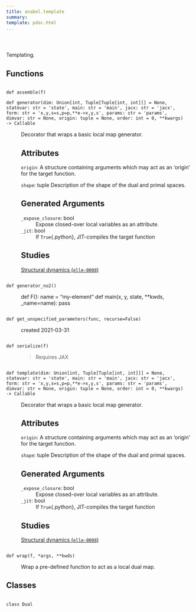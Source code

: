 ```yaml
---
title: anabel.template
summary:
template: pdoc.html
...
```

<main>
<header>
<!-- <h1 class="title">Module <code>anabel.template</code></h1> -->
</header>
<section id="section-intro">
<p>Templating.</p>
</section>
<section>
</section>
<section>
</section>
<section>
<h2 class="section-title" id="header-functions">Functions</h2>
<dl>
<dt id="anabel.template.assemble"><code class="sourceCode hljs python name flex">
<span>def <span class="ident">assemble</span></span>(<span>f)</span>
</code></dt>
<dd>
<div class="desc">
</div>
</dd>
<dt id="anabel.template.generator"><code class="sourceCode hljs python name flex">
<span>def <span class="ident">generator</span></span>(<span>dim: Union[int, Tuple[Tuple[int, int]]] = None, statevar: str = 'state', main: str = 'main', jacx: str = 'jacx', form: str = &#x27;x,y,s=s,p=p,**e-&gt;x,y,s&#x27;, params: str = 'params', dimvar: str = None, origin: tuple = None, order: int = 0, **kwargs) ‑> Callable</span>
</code></dt>
<dd>
<div class="desc"><p>Decorator that wraps a basic local map generator.</p>
<h2 id="attributes">Attributes</h2>
<p><code>origin</code>: A structure containing arguments which may act as an ‘origin’ for the target function.</p>
<p><code>shape</code>: tuple Description of the shape of the dual and primal spaces.</p>
<h2 id="generated-arguments">Generated Arguments</h2>
<dl>
<dt><code>_expose_closure</code>: bool</dt>
<dd>Expose closed-over local variables as an attribute.
</dd>
<dt><code>_jit</code>: bool</dt>
<dd>If <code>True</code>{.python}, JIT-compiles the target function
</dd>
</dl>
<h2 id="studies">Studies</h2>
<p><a href="/stdy/elle-0008">Structural dynamics (<code>elle-0008</code>)</a></p>
</div>
</dd>
<dt id="anabel.template.generator_no2"><code class="sourceCode hljs python name flex">
<span>def <span class="ident">generator_no2</span></span>(<span>)</span>
</code></dt>
<dd>
<div class="desc"><p>def F(): name = “my-element” def main(x, y, state, **kwds, _name=name): pass</p>
</div>
</dd>
<dt id="anabel.template.get_unspecified_parameters"><code class="sourceCode hljs python name flex">
<span>def <span class="ident">get_unspecified_parameters</span></span>(<span>func, recurse=False)</span>
</code></dt>
<dd>
<div class="desc"><p>created 2021-03-31</p>
</div>
</dd>
<dt id="anabel.template.serialize"><code class="sourceCode hljs python name flex">
<span>def <span class="ident">serialize</span></span>(<span>f)</span>
</code></dt>
<dd>
<div class="desc"><blockquote>
<p>Requires JAX</p>
</blockquote>
</div>
</dd>
<dt id="anabel.template.template"><code class="sourceCode hljs python name flex">
<span>def <span class="ident">template</span></span>(<span>dim: Union[int, Tuple[Tuple[int, int]]] = None, statevar: str = 'state', main: str = 'main', jacx: str = 'jacx', form: str = &#x27;x,y,s=s,p=p,**e-&gt;x,y,s&#x27;, params: str = 'params', dimvar: str = None, origin: tuple = None, order: int = 0, **kwargs) ‑> Callable</span>
</code></dt>
<dd>
<div class="desc"><p>Decorator that wraps a basic local map generator.</p>
<h2 id="attributes">Attributes</h2>
<p><code>origin</code>: A structure containing arguments which may act as an ‘origin’ for the target function.</p>
<p><code>shape</code>: tuple Description of the shape of the dual and primal spaces.</p>
<h2 id="generated-arguments">Generated Arguments</h2>
<dl>
<dt><code>_expose_closure</code>: bool</dt>
<dd>Expose closed-over local variables as an attribute.
</dd>
<dt><code>_jit</code>: bool</dt>
<dd>If <code>True</code>{.python}, JIT-compiles the target function
</dd>
</dl>
<h2 id="studies">Studies</h2>
<p><a href="/stdy/elle-0008">Structural dynamics (<code>elle-0008</code>)</a></p>
</div>
</dd>
<dt id="anabel.template.wrap"><code class="sourceCode hljs python name flex">
<span>def <span class="ident">wrap</span></span>(<span>f, *args, **kwds)</span>
</code></dt>
<dd>
<div class="desc"><p>Wrap a pre-defined function to act as a local dual map.</p>
</div>
</dd>
</dl>
</section>
<section>
<h2 class="section-title" id="header-classes">Classes</h2>
<dl>
<dt id="anabel.template.Dual"><code class="flex name class">
<span>class <span class="ident">Dual</span></span>
</code></dt>
<dd>
<div class="desc">
</div>
</dd>
</dl>
</section>
</main>